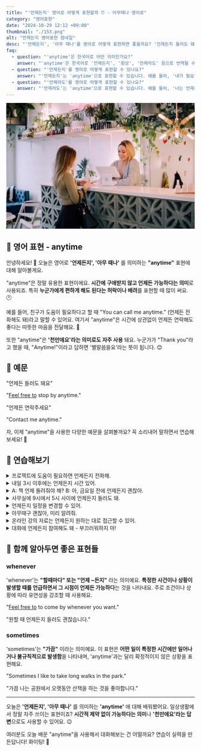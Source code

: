 ```yaml
---
title: "'언제든지' 영어로 어떻게 표현할까 ⏰ - 아무때나 영어로"
category: "영어표현"
date: "2024-10-29 12:12 +09:00"
thumbnail: "./153.png"
alt: "언제든지 영어표현 썸네일"
desc: "'언제든지', '아무 때나'를 영어로 어떻게 표현하면 좋을까요? '언제든지 들러도 돼요', '언제든 연락주세요' 등을 영어로 표현하는 법을 배워봅시다. 다양한 예문을 통해서 연습하고 본인의 표현으로 만들어 보세요."
faq:
  - question: "'anytime'은 한국어로 어떤 의미인가요?"
    answer: "'anytime'은 한국어로 '언제든지', '항상', '언제라도' 등으로 번역될 수 있습니다. 어떤 일이 일어날 수 있는 시간이나 상황에 제약이 없음을 나타낼 때 사용합니다."
  - question: "'언제든지'를 영어로 어떻게 표현할 수 있나요?"
    answer: "'언제든지'는 'anytime'으로 표현할 수 있습니다. 예를 들어, '내가 필요할 때 언제든지 전화해'는 'Call me anytime you need'로 말할 수 있습니다."
  - question: "'언제라도'를 영어로 어떻게 표현할 수 있나요?"
    answer: "'언제라도'는 'anytime'으로 표현할 수 있습니다. 예를 들어, '너는 언제라도 나에게 이야기해도 돼'는 'You can talk to me anytime'으로 표현할 수 있습니다."
---
```


![흰색 카운터 앞의 두 여성](./153-1.jpg)

## 🌟 영어 표현 - anytime

안녕하세요! 👋 오늘은 영어로 **'언제든지', '아무 때나'** 를 의미하는 **"anytime"** 표현에 대해 알아볼게요.

"anytime"은 정말 유용한 표현이에요. **시간에 구애받지 않고 언제든 가능하다는 의미**로 사용되죠. 특히 **누군가에게 편하게 해도 된다는 허락이나 배려**를 표현할 때 많이 써요. 🕐

예를 들어, 친구가 도움이 필요하다고 할 때 "You can call me anytime." (언제든 전화해도 돼)라고 말할 수 있어요. 여기서 "anytime"은 시간에 상관없이 언제든 연락해도 좋다는 따뜻한 마음을 전달해요. 💝

또한 "anytime"은 **'천만에요'라는 의미로도 자주 사용** 돼요. 누군가가 "Thank you"라고 했을 때, "Anytime!"이라고 답하면 '별말씀을요'라는 뜻이 됩니다. 😊

<script async src="https://pagead2.googlesyndication.com/pagead/js/adsbygoogle.js?client=ca-pub-1465612013356152"
     crossorigin="anonymous"></script>
<!-- engple-horizontal-ad -->

<div 
  data-inline-banner="🎉 새해에는 스픽 AI와 함께 영어 공부하자" 
  data-inline-banner-subtext="설날 특별 할인으로 60%할인 + 추가 7만원 할인! (~2/3)" 
  data-inline-banner-link="https://app.usespeak.com/kr-ko/sale/kr-affiliate-special/?ref=engple-inline"
  data-inline-banner-caption="해당 링크를 통해 구매시 일정액의 수수료를 지급받습니다.">
</div>

## 📖 예문

"언제든 들러도 돼요"

"[Feel free to](/blog/얼마든지-영어표현/) stop by anytime."

"언제든 연락주세요"

"Contact me anytime."

자, 이제 "anytime"을 사용한 다양한 예문을 살펴볼까요? 꼭 소리내어 말하면서 연습해보세요! 🚀

## 💬 연습해보기

<details>
<summary>프로젝트에 도움이 필요하면 언제든지 전화해.</summary>
<span>Call me anytime if you need help with the project.</span>
</details>

<details>
<summary>내일 3시 이후에는 언제든지 시간 있어.</summary>
<span>I'm free anytime after 3 PM tomorrow.</span>
</details>

<details>
<summary>A: 책 언제 돌려줘야 해? B: 아, 금요일 전에 언제든지 괜찮아.</summary>
<span>A: When should I return your book? B: Oh, anytime before Friday is fine.</span>
</details>

<details>
<summary>사무실에 9시에서 5시 사이에 언제든지 들러도 돼.</summary>
<span>You can stop by the office anytime between 9 and 5.</span>
</details>

<details>
<summary>언제든지 일정을 변경할 수 있어.</summary>
<span>We can <a href="/blog/in-english/042.reschedule-for/">reschedule</a> anytime.</span>
</details>

<details>
<summary>아무때구 괜찮아, 미리 알려줘.</summary>
<span>Anytime is good for me, just give me a <a href="/blog/vocab-1/050.heads-up/">heads up</a>.</span>
</details>

<details>
<summary>온라인 강의 자료는 언제든지 원하는 대로 접근할 수 있어.</summary>
<span>You can access the online course materials anytime you want.</span>
</details>

<details>
<summary>대화에 언제든지 참여해도 돼 - 부끄러워하지 마!</summary>
<span><a href="/blog/얼마든지-영어표현/">Feel free to</a> <a href="/blog/in-english/140.jump-in/">jump in</a> the conversation anytime - don't be shy!</span>
</details>

## 🤝 함께 알아두면 좋은 표현들

### whenever

'whenever'는 **"할때마다" 또는 "언제 ~든지"** 라는 의미예요. **특정한 사건이나 상황이 발생할 때를 언급하면서 그 시점이 언제든 가능하다**는 것을 나타내요. 주로 조건이나 상황에 따라 유연성을 강조할 때 사용해요.

"[Feel free to](/blog/얼마든지-영어표현/) to come by whenever you want."

"원할 때 언제든지 들러도 괜찮습니다."

### sometimes

'sometimes'는 **"가끔"** 이라는 의미예요. 이 표현은 **어떤 일이 특정한 시간에만 일어나거나 불규칙적으로 발생함**을 나타내며, 'anytime'과는 달리 확정적이지 않은 상황을 표현해요.

"Sometimes I like to take long walks in the park."

"가끔 나는 공원에서 오랫동안 산책을 하는 것을 좋아합니다."

---

오늘은 **'언제든지', '아무 때나'** 를 의미하는 **'anytime'** 에 대해 배워봤어요. 일상생활에서 정말 자주 쓰이는 표현이죠? **시간적 제약 없이 가능하다는 의미**나 **'천만에요'라는 답변**으로도 사용할 수 있어요. 😉

여러분도 오늘 배운 "anytime"을 사용해서 대화해보는 건 어떨까요? 연습이 실력을 만든답니다! 화이팅! 💪
